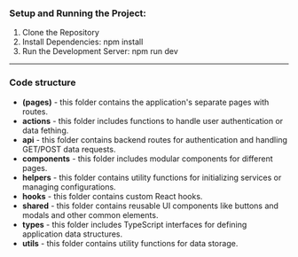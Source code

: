 ### Setup and Running the Project:

1. Clone the Repository
2. Install Dependencies: npm install
3. Run the Development Server: npm run dev
------------------------------------------
### Code structure

- **(pages)** - this folder contains the application's separate pages with routes.  
- **actions** - this folder includes functions to handle user authentication or data fething.
- **api** - this folder contains backend routes for authentication and handling GET/POST data requests.
- **components** - this folder includes modular components for different pages.
- **helpers** - this folder contains utility functions for initializing services or managing configurations.
- **hooks** - this folder contains custom React hooks.
- **shared** - this folder contains reusable UI components like buttons and modals and other common elements.
- **types** - this folder includes TypeScript interfaces for defining application data structures.
- **utils** - this folder contains utility functions for data storage.
